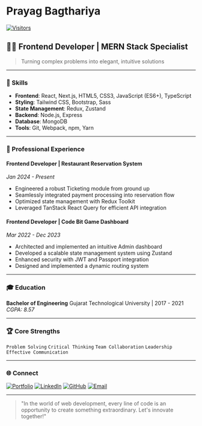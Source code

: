 # Prayag Bagthariya
[![Visitors](https://visitor-badge.glitch.me/badge?page_id=prayag-bagthariya.readme)](https://github.com/prayag-bagthariya)

## 👨‍💻 Frontend Developer | MERN Stack Specialist

> Turning complex problems into elegant, intuitive solutions

---

### 🚀 Skills
- **Frontend**: React, Next.js, HTML5, CSS3, JavaScript (ES6+), TypeScript
- **Styling**: Tailwind CSS, Bootstrap, Sass
- **State Management**: Redux, Zustand
- **Backend**: Node.js, Express
- **Database**: MongoDB
- **Tools**: Git, Webpack, npm, Yarn

---

### 💼 Professional Experience

#### Frontend Developer | Restaurant Reservation System
*Jan 2024 - Present*

- Engineered a robust Ticketing module from ground up
- Seamlessly integrated payment processing into reservation flow
- Optimized state management with Redux Toolkit
- Leveraged TanStack React Query for efficient API integration

#### Frontend Developer | Code Bit Game Dashboard
*Mar 2022 - Dec 2023*

- Architected and implemented an intuitive Admin dashboard
- Developed a scalable state management system using Zustand
- Enhanced security with JWT and Passport integration
- Designed and implemented a dynamic routing system

---

### 🎓 Education

**Bachelor of Engineering**
Gujarat Technological University | 2017 - 2021
*CGPA: 8.57*

---

### 🏆 Core Strengths

`Problem Solving` `Critical Thinking` `Team Collaboration` `Leadership` `Effective Communication`

---

### 🌐 Connect

[![Portfolio](https://img.shields.io/badge/Portfolio-000000?style=for-the-badge&logo=About.me&logoColor=white)](https://portfolio-prayag.vercel.app/)
[![LinkedIn](https://img.shields.io/badge/LinkedIn-0077B5?style=for-the-badge&logo=linkedin&logoColor=white)](https://www.linkedin.com/in/prayag-bagtharia-766ba4161)
[![GitHub](https://img.shields.io/badge/GitHub-100000?style=for-the-badge&logo=github&logoColor=white)](https://github.com/reveuse12)
[![Email](https://img.shields.io/badge/Email-D14836?style=for-the-badge&logo=gmail&logoColor=white)](mailto:prayag129787@gmail.com)

---

> "In the world of web development, every line of code is an opportunity to create something extraordinary. Let's innovate together!"

